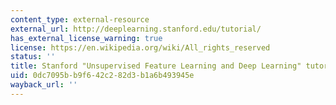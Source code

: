 ```yaml
---
content_type: external-resource
external_url: http://deeplearning.stanford.edu/tutorial/
has_external_license_warning: true
license: https://en.wikipedia.org/wiki/All_rights_reserved
status: ''
title: Stanford "Unsupervised Feature Learning and Deep Learning" tutorial
uid: 0dc7095b-b9f6-42c2-82d3-b1a6b493945e
wayback_url: ''
---
```

